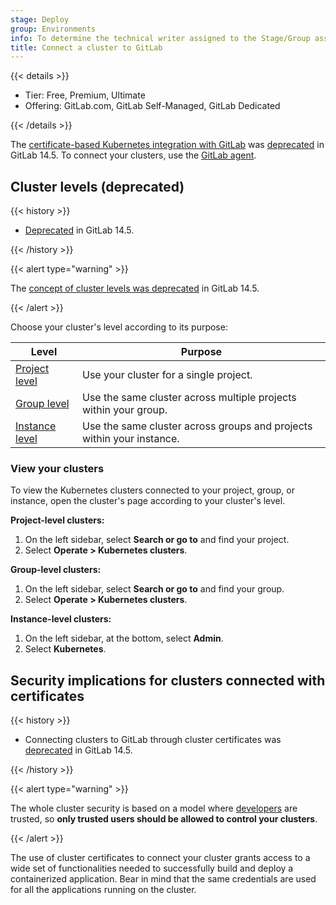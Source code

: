 ```yaml
---
stage: Deploy
group: Environments
info: To determine the technical writer assigned to the Stage/Group associated with this page, see https://handbook.gitlab.com/handbook/product/ux/technical-writing/#assignments
title: Connect a cluster to GitLab
---
```


{{< details >}}

- Tier: Free, Premium, Ultimate
- Offering: GitLab.com, GitLab Self-Managed, GitLab Dedicated

{{< /details >}}

The [certificate-based Kubernetes integration with GitLab](../_index.md)
was [deprecated](https://gitlab.com/groups/gitlab-org/configure/-/epics/8)
in GitLab 14.5. To connect your clusters, use the [GitLab agent](../../../clusters/agent/_index.md).

## Cluster levels (deprecated)

{{< history >}}

- [Deprecated](https://gitlab.com/groups/gitlab-org/configure/-/epics/8) in GitLab 14.5.

{{< /history >}}

{{< alert type="warning" >}}

The [concept of cluster levels was deprecated](../_index.md#cluster-levels)
in GitLab 14.5.

{{< /alert >}}

Choose your cluster's level according to its purpose:

| Level                                                  | Purpose |
|--------------------------------------------------------|---------|
| [Project level](../../../project/clusters/_index.md)   | Use your cluster for a single project. |
| [Group level](../../../group/clusters/_index.md)       | Use the same cluster across multiple projects within your group. |
| [Instance level](../../../instance/clusters/_index.md) | Use the same cluster across groups and projects within your instance. |

### View your clusters

To view the Kubernetes clusters connected to your project,
group, or instance, open the cluster's page according to
your cluster's level.

**Project-level clusters:**

1. On the left sidebar, select **Search or go to** and find your project.
1. Select **Operate > Kubernetes clusters**.

**Group-level clusters:**

1. On the left sidebar, select **Search or go to** and find your group.
1. Select **Operate > Kubernetes clusters**.

**Instance-level clusters:**

1. On the left sidebar, at the bottom, select **Admin**.
1. Select **Kubernetes**.

## Security implications for clusters connected with certificates

{{< history >}}

- Connecting clusters to GitLab through cluster certificates was [deprecated](https://gitlab.com/groups/gitlab-org/configure/-/epics/8) in GitLab 14.5.

{{< /history >}}

{{< alert type="warning" >}}

The whole cluster security is based on a model where [developers](../../../permissions.md)
are trusted, so **only trusted users should be allowed to control your clusters**.

{{< /alert >}}

The use of cluster certificates to connect your cluster grants
access to a wide set of functionalities needed to successfully
build and deploy a containerized application. Bear in mind that
the same credentials are used for all the applications running
on the cluster.
